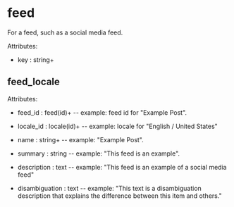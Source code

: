 # feed

For a feed, such as a social media feed.

Attributes:

* key : string+


## feed_locale

Attributes:

* feed_id : feed(id)+ -- example: feed id for "Example Post".

* locale_id : locale(id)+ -- example: locale for "English / United States"

* name : string+ -- example: "Example Post".

* summary : string -- example: "This feed is an example".

* description : text -- example: "This feed is an example of a social media feed"

* disambiguation : text -- example: "This text is a disambiguation description that explains the difference between this item and others."
